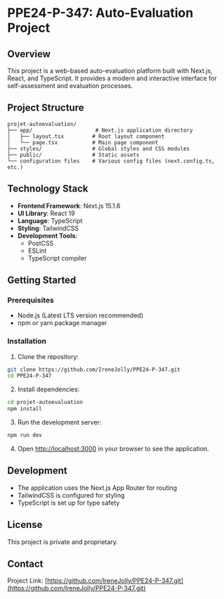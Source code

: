 # PPE24-P-347: Auto-Evaluation Project

## Overview
This project is a web-based auto-evaluation platform built with Next.js, React, and TypeScript. It provides a modern and interactive interface for self-assessment and evaluation processes.

## Project Structure
```
projet-autoevaluation/
├── app/                    # Next.js application directory
│   ├── layout.tsx         # Root layout component
│   └── page.tsx           # Main page component
├── styles/                # Global styles and CSS modules
├── public/                # Static assets
└── configuration files    # Various config files (next.config.ts, etc.)
```

## Technology Stack
- **Frontend Framework**: Next.js 15.1.6
- **UI Library**: React 19
- **Language**: TypeScript
- **Styling**: TailwindCSS
- **Development Tools**: 
  - PostCSS
  - ESLint
  - TypeScript compiler

## Getting Started

### Prerequisites
- Node.js (Latest LTS version recommended)
- npm or yarn package manager

### Installation
1. Clone the repository:
```bash
git clone https://github.com/IreneJolly/PPE24-P-347.git
cd PPE24-P-347
```

2. Install dependencies:
```bash
cd projet-autoevaluation
npm install
```

3. Run the development server:
```bash
npm run dev
```

4. Open [http://localhost:3000](http://localhost:3000) in your browser to see the application.

## Development
- The application uses the Next.js App Router for routing
- TailwindCSS is configured for styling
- TypeScript is set up for type safety

## License
This project is private and proprietary.

## Contact
Project Link: [https://github.com/IreneJolly/PPE24-P-347.git](https://github.com/IreneJolly/PPE24-P-347.git)